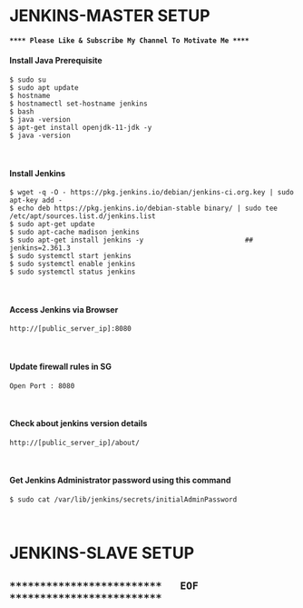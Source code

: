 # JENKINS-MASTER SETUP


#### `**** Please Like & Subscribe My Channel To Motivate Me ****`


#### Install Java  Prerequisite
```
$ sudo su
$ sudo apt update
$ hostname
$ hostnamectl set-hostname jenkins
$ bash
$ java -version
$ apt-get install openjdk-11-jdk -y
$ java -version
```

<br />


#### Install Jenkins
```
$ wget -q -O - https://pkg.jenkins.io/debian/jenkins-ci.org.key | sudo apt-key add -
$ echo deb https://pkg.jenkins.io/debian-stable binary/ | sudo tee /etc/apt/sources.list.d/jenkins.list
$ sudo apt-get update
$ sudo apt-cache madison jenkins
$ sudo apt-get install jenkins -y                         ## jenkins=2.361.3
$ sudo systemctl start jenkins
$ sudo systemctl enable jenkins
$ sudo systemctl status jenkins
```


<br />


#### Access Jenkins via Browser
```
http://[public_server_ip]:8080
```

<br />


#### Update firewall rules in SG
```
Open Port : 8080
```

<br />


#### Check about jenkins version details
```
http://[public_server_ip]/about/
```


<br />


#### Get Jenkins Administrator password using this command
```
$ sudo cat /var/lib/jenkins/secrets/initialAdminPassword
```

<br />


# JENKINS-SLAVE SETUP


## `*************************   EOF   *************************`
